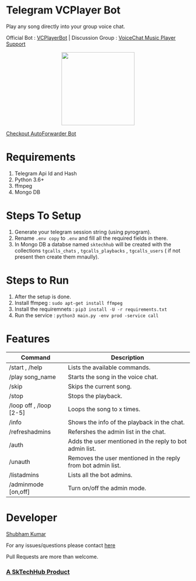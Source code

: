 # Telegram VCPlayer Bot
Play any song directly into your group voice chat.

Official Bot : [VCPlayerBot](https://telegram.me/vcplayerbot)   |   Discussion Group : [VoiceChat Music Player Support](https://telegram.me/voicechatsupport)

<p align="center">
  <img width="200" height="200" src="https://i.postimg.cc/QdH3XrxV/Screenshot-2021-05-05-203005-removebg-preview.png">
</p>

[Checkout AutoForwarder Bot](https://sktechhub.com/auto-forward)


# Requirements
1. Telegram Api Id and Hash
2. Python 3.6+
3. ffmpeg
4. Mongo DB

# Steps To Setup
1. Generate your telegram session string (using pyrogram).
2. Rename `.env copy` to `.env` and fill all the required fields in there.
3. In Mongo DB a databse named `sktechhub` will be created with the collections `tgcalls_chats` , `tgcalls_playbacks` , `tgcalls_users` ( if not present then create them mnaully). 

# Steps to Run
1. After the setup is done.
2. Install ffmpeg : `sudo apt-get install ffmpeg`
3. Install the requiremnets : `pip3 install -U -r requirements.txt`
4. Run the service : `python3 main.py -env prod -service call`

# Features
Command | Description
------------ | -------------
/start , /help | Lists the available commands.
/play song_name | Starts the song in the voice chat.
/skip | Skips the current song.
/stop | Stops the playback.
/loop off , /loop [2-5] | Loops the song to x times.
/info | Shows the info of the playback in the chat.
/refreshadmins | Refershes the admin list in the chat.
/auth | Adds the user mentioned in the reply to bot admin list.
/unauth | Removes the user mentioned in the reply from bot admin list.
/listadmins | Lists all the bot admins.
/adminmode [on,off] | Turn on/off the admin mode.

# Developer
[Shubham Kumar](https://github.com/kshubham506)

For any issues/questions please contact [here](https://telegram.me/voicechatsupport)

Pull Requests are more than welcome.


 ### [A SkTechHub Product](https://sktechhub.com)
